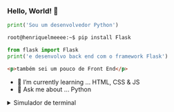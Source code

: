 ### Hello, World! 👋
```python
print('Sou um desenvolvedor Python')
```
```bash
root@henriquelmeeee:~$ pip install Flask
```
```python
from flask import Flask
print('e desenvolvo back end com o framework Flask')
```
```html
<p>também sei um pouco de Front End</p>
```
- 🌱 I’m currently learning ... HTML, CSS & JS
- 💬 Ask me about ... Python
<details>
  <summary>Simulador de terminal</summary>
  <script src="https://code.jquery.com/jquery-3.3.1.min.js"></script>
  <script src="https://unpkg.com/jquery.terminal/js/jquery.terminal.min.js"></script>
  <link rel="stylesheet" href="https://unpkg.com/jquery.terminal/css/jquery.terminal.min.css"/>
</details>

<!--
**henriquelmeeee/henriquelmeeee** is a ✨ _special_ ✨ repository because its `README.md` (this file) appears on your GitHub profile.

Here are some ideas to get you started:

- 🔭 I’m currently working on ...
- 🌱 I’m currently learning ...
- 👯 I’m looking to collaborate on ...
- 🤔 I’m looking for help with ...
- 💬 Ask me about ...
- 📫 How to reach me: ...
- 😄 Pronouns: ...
- ⚡ Fun fact: ...
-->
